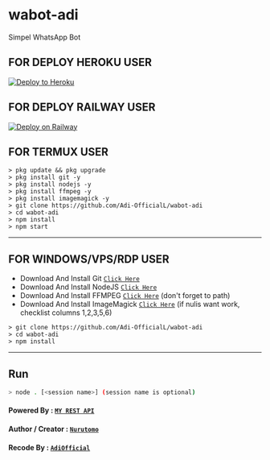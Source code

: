 # wabot-adi

Simpel WhatsApp Bot

## FOR DEPLOY HEROKU USER


<p><a href="https://heroku.com/deploy?template=https://github.com/Pancamustika/wabot-adi"> <img src="https://www.herokucdn.com/deploy/button.svg" alt="Deploy to Heroku" /></a></p>


## FOR DEPLOY RAILWAY USER


[![Deploy on Railway](https://railway.app/button.svg)](https://railway.app/new/template?template=https%3A%2F%2Fgithub.com%2FAdi-OfficialL%2Fwabot-adi)


## FOR TERMUX USER

```
> pkg update && pkg upgrade
> pkg install git -y
> pkg install nodejs -y
> pkg install ffmpeg -y
> pkg install imagemagick -y
> git clone https://github.com/Adi-OfficialL/wabot-adi
> cd wabot-adi
> npm install
> npm start
```

---------

## FOR WINDOWS/VPS/RDP USER

* Download And Install Git [`Click Here`](https://git-scm.com/downloads)
* Download And Install NodeJS [`Click Here`](https://nodejs.org/en/download)
* Download And Install FFMPEG [`Click Here`](https://ffmpeg.org/download.html) (don't forget to path)
* Download And Install ImageMagick [`Click Here`](https://imagemagick.org/script/download.php) (if nulis want work,  checklist columns 1,2,3,5,6)

```
> git clone https://github.com/Adi-OfficialL/wabot-adi
> cd wabot-adi
> npm install
```

---------

## Run

```bash
> node . [<session name>] (session name is optional)
```

#### Powered By : [`MY REST API`](https://adiofficial-api.herokuapp.com)

#### Author / Creator : [`Nurutomo`](https://GitHub.com/Nurutomo/wabot-aq)

#### Recode By : [`AdiOfficial`](https://youtube.com/channel/UCXzxFx9pitmYFLJo4nHrRPg)
